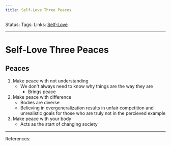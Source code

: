 ```yaml
---
title: Self-Love Three Peaces
---
```

Status:
Tags:
Links: [Self-Love](out/self-love.md)
___
# Self-Love Three Peaces
## Peaces
1. Make peace with not understanding
	- We don't always need to know why things are the way they are
		- Brings peace
2.  Make peace with difference
	- Bodies are diverse
	- Believing in overgeneralization results in unfair competition and unrealistic goals for those who are truly not in the percieved example
3. Make peace with your body
	- Acts as the start of changing society
___
References: